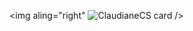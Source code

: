 <img aling="right" ![ClaudianeCS card](https://user-images.githubusercontent.com/103538940/163832625-c7703b26-e5b5-4f24-98e1-4849fd609071.png)
/>
